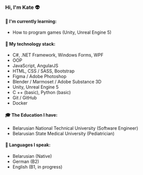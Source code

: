 ### Hi, I'm Kate :alien:

#### :memo: I'm currently learning:
* How to program games (Unity, Unreal Engine 5)

#### :floppy_disk: My technology stack:
* C#, .NET Framework, Windows Forms, WPF                                
* OOP
* JavaScript, AngularJS                                                          
* HTML, CSS / SASS, Bootstrap
* Figma / Adobe Photoshop
* Blender / Marmoset / Adobe Substance 3D
* Unity, Unreal Engine 5
* C ++ (basic), Python (basic)
* Git / GitHub
* Docker

#### :mortar_board: The Education I have:
* Belarusian National Technical University (Software Engineer)
* Belarusian State Medical University (Pediatrician)

#### :speech_balloon: Languages I speak:
* Belarusian (Native)
* German (B2)
* English (B1, in progress)
